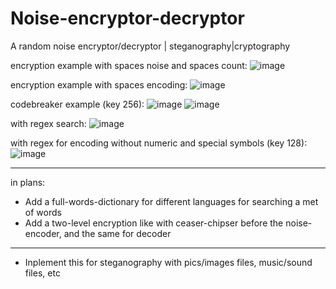 # Noise-encryptor-decryptor
A random noise encryptor/decryptor | steganography|cryptography

encryption example with spaces noise and spaces count:
![image](https://user-images.githubusercontent.com/109345462/215575509-c68bff65-73ca-41ec-a90f-0ea9a6c34858.png)

encryption example with spaces encoding:
![image](https://user-images.githubusercontent.com/109345462/215575964-0de00d42-a2d2-412f-823f-0fc152715e19.png)


codebreaker example (key 256):
![image](https://user-images.githubusercontent.com/109345462/215572121-9ec6cb7a-fef5-4dd7-bcd4-e3a83bd6bf97.png)
![image](https://user-images.githubusercontent.com/109345462/215572231-4ab49f3f-54fc-4087-b8a5-41dbc9b8c78c.png)

with regex search:
![image](https://user-images.githubusercontent.com/109345462/215572391-f63b26e5-dd20-44ca-9c2f-3b1e6531fee8.png)

with regex for encoding without numeric and special symbols (key 128):
![image](https://user-images.githubusercontent.com/109345462/215714931-e16f8a2b-b196-44a9-80f5-e3de38c6f6f2.png)

____
in plans:
* Add a full-words-dictionary for different languages for searching a met of words
* Add a two-level encryption like with ceaser-chipser before the noise-encoder, and the same for decoder

___
* Inplement this for steganography with pics/images files, music/sound files, etc
